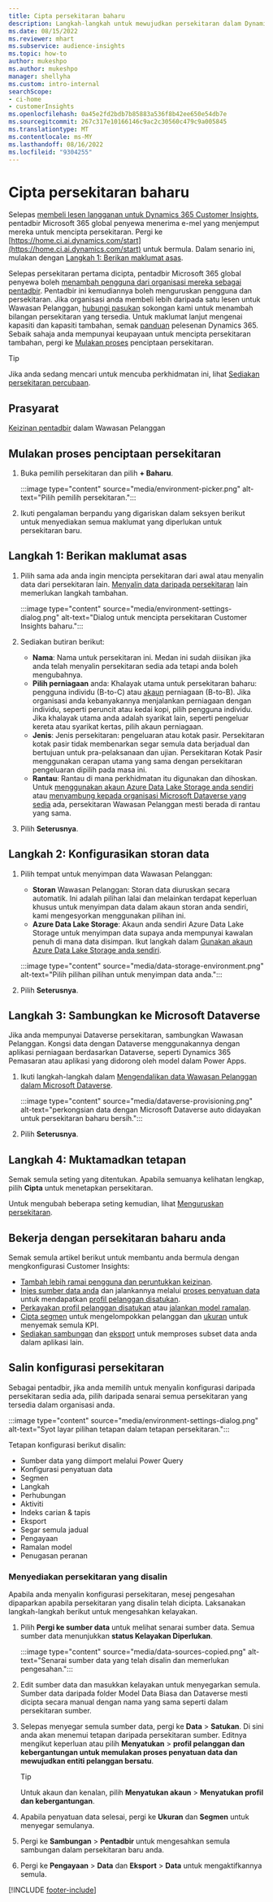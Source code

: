 ```yaml
---
title: Cipta persekitaran baharu
description: Langkah-langkah untuk mewujudkan persekitaran dalam Dynamics 365 Customer Insights.
ms.date: 08/15/2022
ms.reviewer: mhart
ms.subservice: audience-insights
ms.topic: how-to
author: mukeshpo
ms.author: mukeshpo
manager: shellyha
ms.custom: intro-internal
searchScope:
- ci-home
- customerInsights
ms.openlocfilehash: 0a45e2fd2bdb7b85883a536f8b42ee650e54db7e
ms.sourcegitcommit: 267c317e10166146c9ac2c30560c479c9a005845
ms.translationtype: MT
ms.contentlocale: ms-MY
ms.lasthandoff: 08/16/2022
ms.locfileid: "9304255"
---
```

# <a name="create-a-new-environment"></a>Cipta persekitaran baharu

Selepas [membeli lesen langganan untuk Dynamics 365 Customer Insights](paid-license.md), pentadbir Microsoft 365 global penyewa menerima e-mel yang menjemput mereka untuk mencipta persekitaran. Pergi ke [https://home.ci.ai.dynamics.com/start](https://home.ci.ai.dynamics.com/start) untuk bermula. Dalam senario ini, mulakan dengan [Langkah 1: Berikan maklumat asas](#step-1-provide-basic-information).

Selepas persekitaran pertama dicipta, pentadbir Microsoft 365 global penyewa boleh [menambah pengguna dari organisasi mereka sebagai pentadbir](permissions.md). Pentadbir ini kemudiannya boleh menguruskan pengguna dan persekitaran. Jika organisasi anda membeli lebih daripada satu lesen untuk Wawasan Pelanggan, [hubungi pasukan](https://go.microsoft.com/fwlink/?linkid=2079641) sokongan kami untuk menambah bilangan persekitaran yang tersedia. Untuk maklumat lanjut mengenai kapasiti dan kapasiti tambahan, semak [panduan](https://go.microsoft.com/fwlink/?LinkId=866544) pelesenan Dynamics 365. Sebaik sahaja anda mempunyai keupayaan untuk mencipta persekitaran tambahan, pergi ke [Mulakan proses](#start-the-environment-creation-process) penciptaan persekitaran.

> [!TIP]
> Jika anda sedang mencari untuk mencuba perkhidmatan ini, lihat [Sediakan persekitaran percubaan](trial-signup.md).

## <a name="prerequisites"></a>Prasyarat

[Keizinan pentadbir](permissions.md) dalam Wawasan Pelanggan

## <a name="start-the-environment-creation-process"></a>Mulakan proses penciptaan persekitaran

1. Buka pemilih persekitaran dan pilih **+ Baharu**.
  
   :::image type="content" source="media/environment-picker.png" alt-text="Pilih pemilih persekitaran.":::

1. Ikuti pengalaman berpandu yang digariskan dalam seksyen berikut untuk menyediakan semua maklumat yang diperlukan untuk persekitaran baru.

## <a name="step-1-provide-basic-information"></a>Langkah 1: Berikan maklumat asas

1. Pilih sama ada anda ingin mencipta persekitaran dari awal atau menyalin data dari persekitaran lain. [Menyalin data daripada persekitaran](#copy-the-environment-configuration) lain memerlukan langkah tambahan.

   :::image type="content" source="media/environment-settings-dialog.png" alt-text="Dialog untuk mencipta persekitaran Customer Insights baharu.":::

1. Sediakan butiran berikut:

   - **Nama**: Nama untuk persekitaran ini. Medan ini sudah diisikan jika anda telah menyalin persekitaran sedia ada tetapi anda boleh mengubahnya.
   - **Pilih perniagaan** anda: Khalayak utama untuk persekitaran baharu: pengguna individu (B-to-C) atau [akaun](work-with-business-accounts.md) perniagaan (B-to-B). Jika organisasi anda kebanyakannya menjalankan perniagaan dengan individu, seperti peruncit atau kedai kopi, pilih pengguna individu. Jika khalayak utama anda adalah syarikat lain, seperti pengeluar kereta atau syarikat kertas, pilih akaun perniagaan.
   - **Jenis**: Jenis persekitaran: pengeluaran atau kotak pasir. Persekitaran kotak pasir tidak membenarkan segar semula data berjadual dan bertujuan untuk pra-pelaksanaan dan ujian. Persekitaran Kotak Pasir menggunakan cerapan utama yang sama dengan persekitaran pengeluaran dipilih pada masa ini.
   - **Rantau**: Rantau di mana perkhidmatan itu digunakan dan dihoskan. Untuk [menggunakan akaun Azure Data Lake Storage anda sendiri](own-data-lake-storage.md) atau [menyambung kepada organisasi Microsoft Dataverse yang sedia](customer-insights-dataverse.md) ada, persekitaran Wawasan Pelanggan mesti berada di rantau yang sama.

1. Pilih **Seterusnya**.

## <a name="step-2-configure-data-storage"></a>Langkah 2: Konfigurasikan storan data

1. Pilih tempat untuk menyimpan data Wawasan Pelanggan:

   - **Storan** Wawasan Pelanggan: Storan data diuruskan secara automatik. Ini adalah pilihan lalai dan melainkan terdapat keperluan khusus untuk menyimpan data dalam akaun storan anda sendiri, kami mengesyorkan menggunakan pilihan ini.
   - **Azure Data Lake Storage**: Akaun anda sendiri Azure Data Lake Storage untuk menyimpan data supaya anda mempunyai kawalan penuh di mana data disimpan. Ikut langkah dalam [Gunakan akaun Azure Data Lake Storage anda sendiri](own-data-lake-storage.md).

   :::image type="content" source="media/data-storage-environment.png" alt-text="Pilih pilihan pilihan untuk menyimpan data anda.":::

1. Pilih **Seterusnya**.

## <a name="step-3-connect-to-microsoft-dataverse"></a>Langkah 3: Sambungkan ke Microsoft Dataverse

Jika anda mempunyai Dataverse persekitaran, sambungkan Wawasan Pelanggan. Kongsi data dengan Dataverse menggunakannya dengan aplikasi perniagaan berdasarkan Dataverse, seperti Dynamics 365 Pemasaran atau aplikasi yang didorong oleh model dalam Power Apps.

1. Ikuti langkah-langkah dalam [Mengendalikan data Wawasan Pelanggan dalam Microsoft Dataverse](customer-insights-dataverse.md).

   :::image type="content" source="media/dataverse-provisioning.png" alt-text="perkongsian data dengan Microsoft Dataverse auto didayakan untuk persekitaran baharu bersih.":::

1. Pilih **Seterusnya**.

## <a name="step-4-finalize-the-settings"></a>Langkah 4: Muktamadkan tetapan

Semak semula seting yang ditentukan. Apabila semuanya kelihatan lengkap, pilih **Cipta** untuk menetapkan persekitaran.

Untuk mengubah beberapa seting kemudian, lihat [Menguruskan persekitaran](manage-environments.md).

## <a name="work-with-your-new-environment"></a>Bekerja dengan persekitaran baharu anda

Semak semula artikel berikut untuk membantu anda bermula dengan mengkonfigurasi Customer Insights:

- [Tambah lebih ramai pengguna dan peruntukkan keizinan](permissions.md).
- [Injes sumber data anda](data-sources.md) dan jalankannya melalui [proses penyatuan data](data-unification.md) untuk mendapatkan [profil pelanggan disatukan](customer-profiles.md).
- [Perkayakan profil pelanggan disatukan](enrichment-hub.md) atau [jalankan model ramalan](predictions-overview.md).
- [Cipta segmen](segments.md) untuk mengelompokkan pelanggan dan [ukuran](measures.md) untuk menyemak semula KPI.
- [Sediakan sambungan](connections.md) dan [eksport](export-destinations.md) untuk memproses subset data anda dalam aplikasi lain.

## <a name="copy-the-environment-configuration"></a>Salin konfigurasi persekitaran

Sebagai pentadbir, jika anda memilih untuk menyalin konfigurasi daripada persekitaran sedia ada, pilih daripada senarai semua persekitaran yang tersedia dalam organisasi anda.

:::image type="content" source="media/environment-settings-dialog.png" alt-text="Syot layar pilihan tetapan dalam tetapan persekitaran.":::

Tetapan konfigurasi berikut disalin:

- Sumber data yang diimport melalui Power Query
- Konfigurasi penyatuan data
- Segmen
- Langkah
- Perhubungan
- Aktiviti
- Indeks carian & tapis
- Eksport
- Segar semula jadual
- Pengayaan
- Ramalan model
- Penugasan peranan

### <a name="set-up-a-copied-environment"></a>Menyediakan persekitaran yang disalin

Apabila anda menyalin konfigurasi persekitaran, mesej pengesahan dipaparkan apabila persekitaran yang disalin telah dicipta. Laksanakan langkah-langkah berikut untuk mengesahkan kelayakan.

1. Pilih **Pergi ke sumber data** untuk melihat senarai sumber data. Semua sumber data menunjukkan **status Kelayakan Diperlukan**.

   :::image type="content" source="media/data-sources-copied.png" alt-text="Senarai sumber data yang telah disalin dan memerlukan pengesahan.":::

1. Edit sumber data dan masukkan kelayakan untuk menyegarkan semula. Sumber data daripada folder Model Data Biasa dan Dataverse mesti dicipta secara manual dengan nama yang sama seperti dalam persekitaran sumber.

1. Selepas menyegar semula sumber data, pergi ke **Data** > **Satukan**. Di sini anda akan menemui tetapan daripada persekitaran sumber. Editnya mengikut keperluan atau pilih **Menyatukan** > **profil pelanggan dan kebergantungan untuk memulakan proses penyatuan data dan mewujudkan entiti pelanggan bersatu**.

   > [!TIP]
   > Untuk akaun dan kenalan, pilih **Menyatukan akaun** > **Menyatukan profil dan kebergantungan**.

1. Apabila penyatuan data selesai, pergi ke **Ukuran** dan **Segmen** untuk menyegar semulanya.

1. Pergi ke **Sambungan** > **Pentadbir** untuk mengesahkan semula sambungan dalam persekitaran baru anda.

1. Pergi ke **Pengayaan** > **Data** dan **Eksport** > **Data** untuk mengaktifkannya semula.

[!INCLUDE [footer-include](includes/footer-banner.md)]
